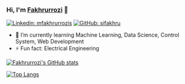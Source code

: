 ### Hi, I'm [Fakhrurrozi](https://mfakhru.github.io) 👋

[![Linkedin: mfakhrurrozis](https://img.shields.io/badge/-mfakhrurrozis-blue?style=flat-square&logo=Linkedin&logoColor=white&link=https://www.linkedin.com/in/mfakhrurrozis/)](https://www.linkedin.com/in/mfakhrurrozis/)
[![GitHub: sifakhru](https://img.shields.io/github/followers/mfakhru?label=follow&style=social)](https://github.com/mfakhru)

- 🌱 I’m currently learning Machine Learning, Data Science, Control System, Web Development
- ⚡ Fun fact: Electrical Engineering

<!--
Here are some ideas to get you started:
- 🔭 I’m currently working on ...
- 🌱 I’m currently learning ...
- 👯 I’m looking to collaborate on ...
- 🤔 I’m looking for help with ...
- 💬 Ask me about ...
- 📫 How to reach me: ...
- 😄 Pronouns: ...
-->

[![Fakhrurrozi's GitHub stats](https://github-readme-stats.vercel.app/api?username=mfakhru&show_icons=true&theme=vue)](https://github.com/mfakhru)

[![Top Langs](https://github-readme-stats.vercel.app/api/top-langs/?username=mfakhru&layout=compact&theme=vue)](https://github.com/mfakhru)
